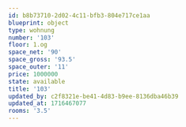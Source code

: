 ```yaml
---
id: b8b73710-2d02-4c11-bfb3-804e717ce1aa
blueprint: object
type: wohnung
number: '103'
floor: 1.og
space_net: '90'
space_gross: '93.5'
space_outer: '11'
price: 1000000
state: available
title: '103'
updated_by: c2f8321e-be41-4d83-b9ee-8136dba46b39
updated_at: 1716467077
rooms: '3.5'
---
```

